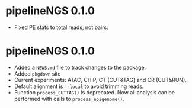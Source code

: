 # pipelineNGS 0.1.0

-   Fixed PE stats to total reads, not pairs.

# pipelineNGS 0.1.0

-   Added a `NEWS.md` file to track changes to the package.
-   Added `pkgdown` site
-   Current experiments: ATAC, CHIP, CT (CUT&TAG) and CR (CUT&RUN).
-   Default alignment is `--local` to avoid trimming reads.
-   Function `process_CUTTAG()` is deprecated. Now all analysis can be performed with calls to `process_epigenome()`.

